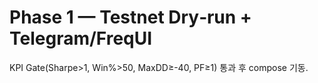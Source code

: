 # Phase 1 — Testnet Dry‑run + Telegram/FreqUI
KPI Gate(Sharpe>1, Win%>50, MaxDD≥-40, PF≥1) 통과 후 compose 기동.